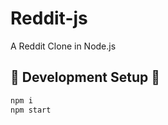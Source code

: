 # Reddit-js
A Reddit Clone in Node.js

## :wrench: Development Setup :wrench:
```sh
npm i
npm start
```